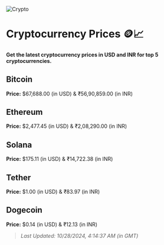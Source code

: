 
![Crypto](https://www.techguide.com.au/wp-content/uploads/2020/11/crypto3.jpeg)

# Cryptocurrency Prices 🪙📈

#### Get the latest cryptocurrency prices in USD and INR for top 5 cryptocurrencies.

## Bitcoin

**Price:** $67,688.00 (in USD) & ₹56,90,859.00 (in INR)

## Ethereum

**Price:** $2,477.45 (in USD) & ₹2,08,290.00 (in INR)

## Solana

**Price:** $175.11 (in USD) & ₹14,722.38 (in INR)

## Tether

**Price:** $1.00 (in USD) & ₹83.97 (in INR)

## Dogecoin

**Price:** $0.14 (in USD) & ₹12.13 (in INR)

> _Last Updated: 10/28/2024, 4:14:37 AM (in GMT)_
